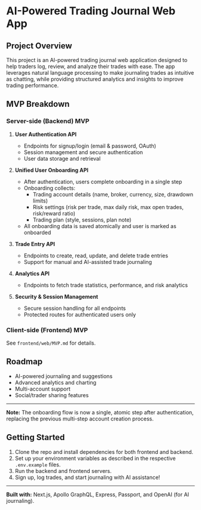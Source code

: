 # AI-Powered Trading Journal Web App

## Project Overview

This project is an AI-powered trading journal web application designed to help traders log, review, and analyze their trades with ease. The app leverages natural language processing to make journaling trades as intuitive as chatting, while providing structured analytics and insights to improve trading performance.

## MVP Breakdown

### Server-side (Backend) MVP

1. **User Authentication API**

   - Endpoints for signup/login (email & password, OAuth)
   - Session management and secure authentication
   - User data storage and retrieval

2. **Unified User Onboarding API**

   - After authentication, users complete onboarding in a single step
   - Onboarding collects:
     - Trading account details (name, broker, currency, size, drawdown limits)
     - Risk settings (risk per trade, max daily risk, max open trades, risk/reward ratio)
     - Trading plan (style, sessions, plan note)
   - All onboarding data is saved atomically and user is marked as onboarded

3. **Trade Entry API**

   - Endpoints to create, read, update, and delete trade entries
   - Support for manual and AI-assisted trade journaling

4. **Analytics API**

   - Endpoints to fetch trade statistics, performance, and risk analytics

5. **Security & Session Management**
   - Secure session handling for all endpoints
   - Protected routes for authenticated users only

### Client-side (Frontend) MVP

See `frontend/web/MVP.md` for details.

## Roadmap

- AI-powered journaling and suggestions
- Advanced analytics and charting
- Multi-account support
- Social/trader sharing features

---

**Note:** The onboarding flow is now a single, atomic step after authentication, replacing the previous multi-step account creation process.

## Getting Started

1. Clone the repo and install dependencies for both frontend and backend.
2. Set up your environment variables as described in the respective `.env.example` files.
3. Run the backend and frontend servers.
4. Sign up, log trades, and start journaling with AI assistance!

---

**Built with:** Next.js, Apollo GraphQL, Express, Passport, and OpenAI (for AI journaling).
